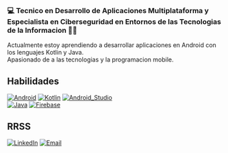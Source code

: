 ### 💻 Tecnico en Desarrollo de Aplicaciones Multiplataforma y Especialista en Ciberseguridad en Entornos de las Tecnologias de la Informacion 💪🏼

Actualmente estoy aprendiendo a desarrollar aplicaciones en Android con los lenguajes Kotlin y Java.</br>
Apasionado de a las tecnologias y la programacion mobile.

## Habilidades
[![Android](https://img.shields.io/badge/Android-3DDC84?style=for-the-badge&logo=android&logoColor=white&labelColor=101010)]()
[![Kotlin](https://img.shields.io/badge/Kotlin-0095D5?style=for-the-badge&logo=kotlin&logoColor=white&labelColor=101010)]()
[![Android_Studio](https://img.shields.io/badge/Android_Studio-3DDC84?style=for-the-badge&logo=android-studio&logoColor=white&labelColor=101010)]()
</br>
[![Java](https://img.shields.io/badge/Java-007396?style=for-the-badge&logo=java&logoColor=white&labelColor=101010)]()
[![Firebase](https://img.shields.io/badge/Firebase-FFCA28?style=for-the-badge&logo=firebase&logoColor=white&labelColor=101010)]()

## RRSS
[![LinkedIn](https://img.shields.io/badge/LinkedIn-Jose_Fernando_Alvarez-0077B5?style=for-the-badge&logo=linkedin&logoColor=white&labelColor=101010)](https://www.linkedin.com/in/jose-fernando-álvarez-romero-074625209)
[![Email](https://img.shields.io/badge/Gmail-joseferalvarezromero@gmail.com-D14836?style=for-the-badge&logo=gmail&logoColor=white&labelColor=101010)](mailto:joseferalvarezromero@gmail.com)



